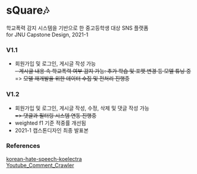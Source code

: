 # sQuare🎶
학교폭력 감지 시스템을 기반으로 한 중고등학생 대상 SNS 플랫폼   
for JNU Capstone Design, 2021-1

   
### V1.1
 - 회원가입 및 로그인, 게시글 작성 가능   
 ~~- 게시글 내용 속 학교폭력 여부 감지 가능: 추가 학습 및 포맷 변경 등 모델 튜닝 중~~   
 => ~~모델 재개발을 위한 데이터 수집 및 전처리 진행중~~

### V1.2
 - 회원가입 및 로그인, 게시글 작성, 수정, 삭제 및 댓글 작성 가능   
 ~~=> 댓글과 필터링 시스템 연동 진행중~~   
 - weighted f1 기준 적중률 개선됨   
 - 2021-1 캡스톤디자인 최종 발표본   

### References
[korean-hate-speech-koelectra](https://github.com/monologg/korean-hate-speech-koelectra)   
[Youtube_Comment_Crawler](https://github.com/SOMJANG/Youtube_Comment_Crawler)
